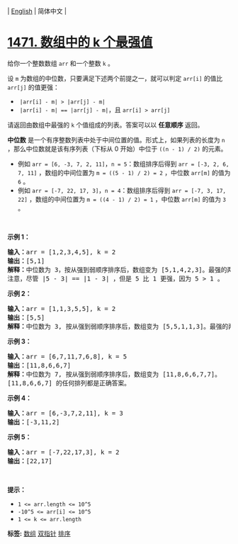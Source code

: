 | [English](README_EN.md) | 简体中文 |

# [1471. 数组中的 k 个最强值](https://leetcode-cn.com/problems/the-k-strongest-values-in-an-array)
<p>给你一个整数数组 <code>arr</code> 和一个整数 <code>k</code> 。</p>

<p>设 <code>m</code> 为数组的中位数，只要满足下述两个前提之一，就可以判定 <code>arr[i]</code> 的值比 <code>arr[j]</code> 的值更强：</p>

<ul>
	<li>&nbsp;<code>|arr[i] - m| &gt; |arr[j]&nbsp;- m|</code></li>
	<li>&nbsp;<code>|arr[i] - m| == |arr[j] - m|</code>，且 <code>arr[i] &gt; arr[j]</code></li>
</ul>

<p>请返回由数组中最强的 <code>k</code> 个值组成的列表。答案可以以 <strong>任意顺序</strong> 返回。</p>

<p><strong>中位数</strong> 是一个有序整数列表中处于中间位置的值。形式上，如果列表的长度为 <code>n</code> ，那么中位数就是该有序列表（下标从 0 开始）中位于 <code>((n - 1) / 2)</code> 的元素。</p>

<ul>
	<li>例如 <code>arr =&nbsp;[6, -3, 7, 2, 11]</code>，<code>n = 5</code>：数组排序后得到 <code>arr = [-3, 2, 6, 7, 11]</code> ，数组的中间位置为 <code>m = ((5 - 1) / 2) = 2</code> ，中位数 <code>arr[m]</code> 的值为 <code>6</code> 。</li>
	<li>例如 <code>arr =&nbsp;[-7, 22, 17,&thinsp;3]</code>，<code>n = 4</code>：数组排序后得到&nbsp;<code>arr = [-7, 3, 17, 22]</code> ，数组的中间位置为&nbsp;<code>m = ((4 - 1) / 2) = 1</code> ，中位数 <code>arr[m]</code> 的值为 <code>3</code> 。</li>
</ul>

<p>&nbsp;</p>

<p><strong>示例 1：</strong></p>

<pre><strong>输入：</strong>arr = [1,2,3,4,5], k = 2
<strong>输出：</strong>[5,1]
<strong>解释：</strong>中位数为 3，按从强到弱顺序排序后，数组变为 [5,1,4,2,3]。最强的两个元素是 [5, 1]。[1, 5] 也是正确答案。
注意，尽管 |5 - 3| == |1 - 3| ，但是 5 比 1 更强，因为 5 &gt; 1 。
</pre>

<p><strong>示例 2：</strong></p>

<pre><strong>输入：</strong>arr = [1,1,3,5,5], k = 2
<strong>输出：</strong>[5,5]
<strong>解释：</strong>中位数为 3, 按从强到弱顺序排序后，数组变为 [5,5,1,1,3]。最强的两个元素是 [5, 5]。
</pre>

<p><strong>示例 3：</strong></p>

<pre><strong>输入：</strong>arr = [6,7,11,7,6,8], k = 5
<strong>输出：</strong>[11,8,6,6,7]
<strong>解释：</strong>中位数为 7, 按从强到弱顺序排序后，数组变为 [11,8,6,6,7,7]。
[11,8,6,6,7] 的任何排列都是正确答案。</pre>

<p><strong>示例 4：</strong></p>

<pre><strong>输入：</strong>arr = [6,-3,7,2,11], k = 3
<strong>输出：</strong>[-3,11,2]
</pre>

<p><strong>示例 5：</strong></p>

<pre><strong>输入：</strong>arr = [-7,22,17,3], k = 2
<strong>输出：</strong>[22,17]
</pre>

<p>&nbsp;</p>

<p><strong>提示：</strong></p>

<ul>
	<li><code>1 &lt;= arr.length &lt;= 10^5</code></li>
	<li><code>-10^5 &lt;= arr[i] &lt;= 10^5</code></li>
	<li><code>1 &lt;= k &lt;= arr.length</code></li>
</ul>

**标签:**  [数组](https://leetcode-cn.com/tag/array) [双指针](https://leetcode-cn.com/tag/two-pointers) [排序](https://leetcode-cn.com/tag/sorting) 